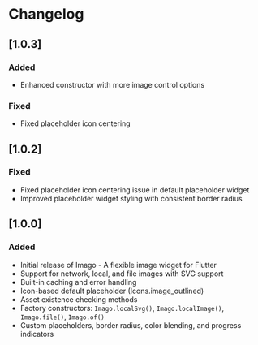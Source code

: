 # Changelog

## [1.0.3]

### Added
- Enhanced constructor with more image control options

### Fixed
- Fixed placeholder icon centering

## [1.0.2]

### Fixed
- Fixed placeholder icon centering issue in default placeholder widget
- Improved placeholder widget styling with consistent border radius

## [1.0.0]

### Added
- Initial release of Imago - A flexible image widget for Flutter
- Support for network, local, and file images with SVG support
- Built-in caching and error handling
- Icon-based default placeholder (Icons.image_outlined)
- Asset existence checking methods
- Factory constructors: `Imago.localSvg()`, `Imago.localImage()`, `Imago.file()`, `Imago.of()`
- Custom placeholders, border radius, color blending, and progress indicators
